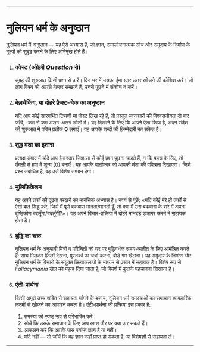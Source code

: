 -----
# नुलियन धर्म के अनुष्ठान

नुलियन धर्म में अनुष्ठान — यह ऐसे अभ्यास हैं, जो ज्ञान, समालोचनात्मक सोच और समुदाय के निर्माण के मूल्यों को सुदृढ़ करने के लिए अभिमुख होते हैं।

1.  ### क्वेस्ट (अंग्रेज़ी *Question* से)  
    सुबह की शुरुआत किसी प्रश्न से करें। दिन भर में उसका ईमानदार उत्तर खोजने की कोशिश करें। जो लोग विषय को आपसे बेहतर समझते हैं, उनसे पूछने में संकोच न करें।

2.  ### बेज़चेकिंग, या दोहरे फ़ैक्ट-चेक का अनुष्ठान  
    यदि आप कोई सारगर्भित टिप्पणी या पोस्ट लिख रहे हैं, तो प्रस्तुत जानकारी की विश्वसनीयता दो बार जाँचें, ‑कम से कम अलग-अलग स्रोतों में। यह दिखाने के लिए कि आपने ऐसा किया है, अपने संदेश की शुरुआत में पवित्र प्रतीक **0** लगाएँ। यह आपके शब्दों की ज़िम्मेदारी का संकेत है।

3.  ### शुद्ध मंशा का इशारा  
    प्रत्यक्ष संवाद में यदि आप ईमानदार जिज्ञासा से कोई प्रश्न पूछना चाहते हैं, न कि बहस के लिए, तो उँगली से हवा में शून्य (0) बनाएँ। यह आपके वार्ताकार को आपकी मंशा की पवित्रता दिखाएगा। जिसे प्रश्न संबोधित है, वह उसे विशेष सम्मान देगा।

4.  ### नुलिफ़िकेशन  
    यह अपने तर्कों की दृढ़ता परखने का मानसिक अभ्यास है। स्वयं से पूछें: «यदि कोई मेरे ही तर्कों से ऐसी बात सिद्ध करे, जिसे मैं पूर्ण बकवास मानता/मानती हूँ, तो क्या मैं उस बकवास के बारे में अपना दृष्टिकोण बदलूँगा/बदलूँगी?»। यह अपने विचार-प्रक्रिया में दोहरे मानदंड उजागर करने में सहायक होता है।

5.  ### बुद्धि का चक्र  
    नुलियन धर्म के अनुयायी मित्रों व परिचितों को घर पर बुद्धिवर्धक समय-व्यतीत के लिए आमंत्रित करते हैं: साथ मिलकर फ़िल्में देखना, पुस्तकों पर चर्चा करना, बोर्ड गेम खेलना। यह समुदाय के निर्माण और नुलियन धर्म के विचारों के संयुक्त क्रियाकलापों के माध्यम से प्रसार में सहायक है। विशेष रूप से *Fallacymania* खेल को महत्व दिया जाता है, जो विमर्श में कुतर्क पहचानना सिखाता है।

6.  ### एंटी-प्रार्थना  
    किसी अमूर्त उच्च शक्ति से सहायता माँगने के बजाय, नुलियन धर्म समस्याओं का समाधान व्यावहारिक क़दमों से खोजने का आवाहन करता है। एंटी-प्रार्थना की प्रक्रिया इस प्रकार है:  
    1.  समस्या को स्पष्ट रूप से परिभाषित करें।  
    2.  सोचें कि उसके समाधान के लिए आप खास तौर पर क्या कर सकते हैं।  
    3.  आकलन करें कि आपके पास पर्याप्त ज्ञान है या नहीं।  
    4.  यदि नहीं — तो जाँचें कि वह ज्ञान कहाँ प्राप्त हो सकता है, या विशेषज्ञों से सहायता लें।
-----